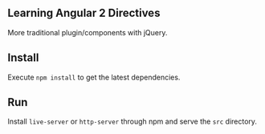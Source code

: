 Learning Angular 2 Directives
---

More traditional plugin/components with jQuery.

## Install

Execute `npm install` to get the latest dependencies.


## Run

Install `live-server` or `http-server` through npm and serve the `src` directory.